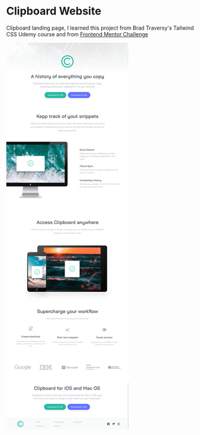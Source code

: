 # Clipboard Website

Clipboard landing page, I learned this project from Brad Traversy's Tailwind CSS Udemy course and from [Frontend Mentor Challenge](https://www.frontendmentor.io/challenges/clipboard-landing-page-5cc9bccd6c4c91111378ecb9)

![Alt text](images/clipboard.png)
